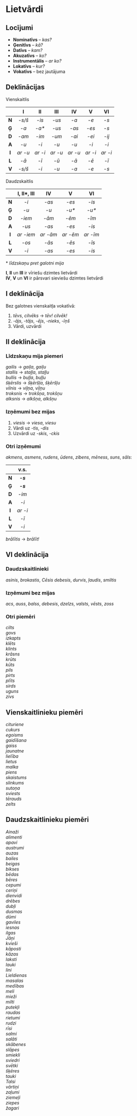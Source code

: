 Lietvārdi
=========

## Locījumi

- **Nominatīvs** – *kas?*
- **Ģenitīvs** – *kā?*
- **Datīvs** – *kam?*
- **Akuzatīvs** – *ko?*
- **Instrumentālis** – *ar ko?*
- **Lokatīvs** – *kur?*
- **Vokatīvs** – bez jautājuma

## Deklinācijas

Vienskaitlis

|       | I       | II      | III     | IV      | V       | VI      |
| :-:   | :-:     | :-:     | :-:     | :-:     | :-:     | :-:     |
| **N** | *-s/š*  | *-is*   | *-us*   | *-a*    | *-e*    | *-s*    |
| **Ģ** | *-a*    | *-a\**  | *-us*   | *-as*   | *-es*   | *-s*    |
| **D** | *-am*   | *-im*   | *-um*   | *-ai*   | *-ei*   | *-ij*   |
| **A** | *-u*    | *-i*    | *-u*    | *-u*    | *-i*    | *-i*    |
| **I** | *ar -u* | *ar -i* | *ar -u* | *ar -u* | *ar -i* | *ar -i* |
| **L** | *-ā*    | *-ī*    | *-ū*    | *-ā*    | *-ē*    | *-ī*    |
| **V** | *-s/š*  | *-i*    | *-u*    | *-a*    | *-e*    | *-s*    |

Daudzskaitlis

|       | I, II\*, III | IV       | V        | VI       |
| :-:   | :-:          | :-:      | :-:      | :-:      |
| **N** | *-i*         | *-as*    | *-es*    | *-is*    |
| **Ģ** | *-u*         | *-u*     | *-u\**   | *-u\**   |
| **D** | *-iem*       | *-ām*    | *-ēm*    | *-īm*    |
| **A** | *-us*        | *-as*    | *-es*    | *-is*    |
| **I** | *ar -iem*    | *ar -ām* | *ar -ēm* | *ar -īm* |
| **L** | *-os*        | *-ās*    | *-ēs*    | *-īs*    |
| **V** | *-i*         | *-as*    | *-es*    | *-is*    |

\* *līdzskaņu pret galotni mija*

**I**, **II** un **III** ir vīriešu dzimtes lietvārdi  
**IV**, **V** un **VI** ir pārsvari sieviešu dzimtes lietvārdi

## I deklinācija

Bez galotnes vienskaitļa vokatīvā:
1. *tēvs*, *cilvēks* → *tēv! cilvēk!*
2. *-ājs*, *-tājs*, *-ējs*, *-nieks*, *-īņš*
3. Vārdi, uzvārdi

## II deklinācija

### Līdzskaņu mija piemeri

*gailis* → *gaiļa*, *gaiļu*  
*stallis* → *staļļa*, *staļļu*  
*bullis* → *buļļa*, *buļļu*  
*šķērslis* → *šķēršļa*, *šķēršļu*  
*vilnis* → *viļņa*, *viļņu*  
*troksnis* → *trokšņa*, *trokšņu*  
*alksnis* → *alkšņa*, *alkšņu*

### Izņēmumi bez mijas

1. *viesis* → *viesa*, *viesu*
2. Vārdi uz *-tis*, *-dis*
3. Uzvārdi uz *-skis*, *-ckis*

### Otri izņēmumi

*akmens*, *asmens*, *rudens*, *ūdens*, *zibens*, *mēness*, *suns*, *sāls*:

|       | v.s.     |
| :-:   | :-:      |
| **N** | ***-s*** |
| **Ģ** | ***-s*** |
| **D** | *-im*    |
| **A** | *-i*     |
| **I** | *ar -i*  |
| **L** | *-ī*     |
| **V** | *-i*     |

*brālītis* → *brālīt!*

## VI deklinācija

### Daudzskaitlinieki

*asinis*, *brokastis*, *Cēsis* *debesis*, *durvis*, *ļaudis*, *smiltis*

### Izņēmumi bez mijas

*acs*, *auss*, *balss*, *debesis*, *dzelzs*, *valsts*, *vēsts*, *zoss*

### Otri piemēri

*cilts*  
*govs*  
*izkapts*  
*klēts*  
*klints*  
*krāsns*  
*krūts*  
*kūts*  
*pils*  
*pirts*  
*plīts*  
*sirds*  
*uguns*  
*zivs*  

## Vienskaitlinieku piemēri

*cituriene*  
*cukurs*  
*egoisms*  
*gaidīšana*  
*gaiss*  
*jaunatne*  
*lielība*  
*lietus*  
*malka*  
*piens*  
*skaistums*  
*slinkums*  
*sutoņa*  
*sviests*  
*tērauds*  
*zelts*

## Daudzskaitlinieku piemēri

*Ainaži*  
*alimenti*  
*apavi*  
*austrumi*  
*auzas*  
*bailes*  
*beigas*  
*bikses*  
*bēdas*  
*bēres*  
*cepumi*  
*ceriņi*  
*dienvidi*  
*drēbes*  
*dubļi*  
*dusmas*  
*dūmi*  
*gaviles*  
*iesnas*  
*ilgas*  
*Jāņi*  
*kvieši*  
*kāposti*  
*kāzas*  
*laksti*  
*lauki*  
*lini*  
*Lieldienas*  
*masalas*  
*medības*  
*meli*  
*mieži*  
*milti*  
*putekļi*  
*raudas*  
*rietumi*  
*rudzi*  
*rīsi*  
*salmi*  
*salāti*  
*skābenes*  
*slāpes*  
*smiekli*  
*sviedri*  
*svētki*  
*šķēres*  
*tauki*  
*Talsi*  
*vārtiņi*  
*zaļumi*  
*ziemeļi*  
*ziepes*  
*žagari*
